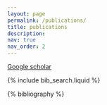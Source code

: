```yaml
---
layout: page
permalink: /publications/
title: publications
description: 
nav: true
nav_order: 2
---
```


[Google scholar](https://scholar.google.com/citations?user=cCHc_DgAAAAJ&hl=en)
<!-- _pages/publications.md -->

<!-- Bibsearch Feature -->

{% include bib_search.liquid %}

<div class="publications">

{% bibliography %}

</div>
